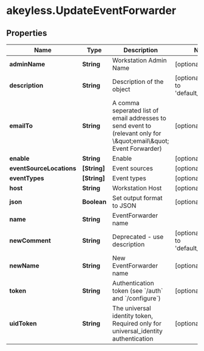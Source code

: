 # akeyless.UpdateEventForwarder

## Properties

Name | Type | Description | Notes
------------ | ------------- | ------------- | -------------
**adminName** | **String** | Workstation Admin Name | [optional] 
**description** | **String** | Description of the object | [optional] [default to &#39;default_comment&#39;]
**emailTo** | **String** | A comma seperated list of email addresses to send event to (relevant only for \\\&quot;email\\\&quot; Event Forwarder) | [optional] 
**enable** | **String** | Enable | [optional] 
**eventSourceLocations** | **[String]** | Event sources | [optional] 
**eventTypes** | **[String]** | Event types | [optional] 
**host** | **String** | Workstation Host | [optional] 
**json** | **Boolean** | Set output format to JSON | [optional] 
**name** | **String** | EventForwarder name | 
**newComment** | **String** | Deprecated - use description | [optional] [default to &#39;default_comment&#39;]
**newName** | **String** | New EventForwarder name | [optional] 
**token** | **String** | Authentication token (see &#x60;/auth&#x60; and &#x60;/configure&#x60;) | [optional] 
**uidToken** | **String** | The universal identity token, Required only for universal_identity authentication | [optional] 


